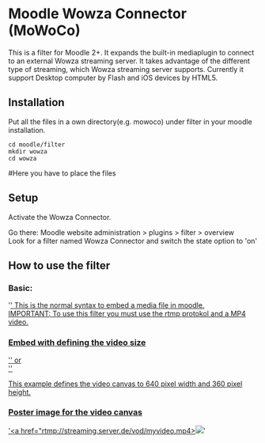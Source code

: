 # Moodle Wowza Connector (MoWoCo)

This is a filter for Moodle 2+. It expands the built-in mediaplugin to connect to an external Wowza streaming server. It takes advantage of the different type of streaming, which Wowza streaming server supports. Currently it support Desktop computer by Flash and iOS devices by HTML5. 


## Installation

Put all the files in a own directory(e.g. mowoco) under filter in your moodle installation.

<pre><code>cd moodle/filter  
mkdir wowza  
cd wowza</code></pre>
#Here you have to place the files

## Setup

Activate the Wowza Connector.

Go there: Moodle website administration > plugins > filter > overview  
Look for a filter named Wowza Connector and switch the state option to 'on'

## How to use the filter

### Basic:

'<a href="rtmp://streaming.server.de/vod/myvideo.mp4">'
This is the normal syntax to embed a media file in moodle.  
IMPORTANT: To use this filter you must use the rtmp protokol and a MP4 video.  

### Embed with defining the video size

'<a href="rtmp://streaming.server.de/vod/myvideo.mp4?d=640x360">' or  
'<a href="rtmp://streaming.server.de/vod/myvideo.mp4#d=640x360">'

This example defines the video canvas to 640 pixel width and 360 pixel height. 

### Poster image for the video canvas

'<a href="rtmp://streaming.server.de/vod/myvideo.mp4><img src="http://moodle.server.com/image.png" /></a>'

